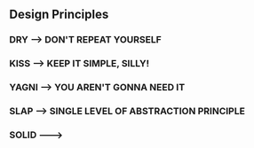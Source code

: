 ## Design Principles

### DRY --> DON'T REPEAT YOURSELF
### KISS --> KEEP IT SIMPLE, SILLY!
### YAGNI --> YOU AREN'T GONNA NEED IT
### SLAP --> SINGLE LEVEL OF ABSTRACTION PRINCIPLE
### SOLID ---> 
#### 
